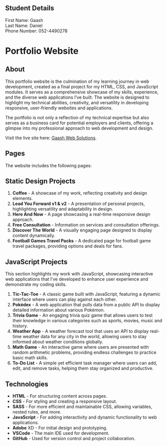 ## Student Details
First Name: Gaash  
Last Name: Daniel  
Phone Number: 052-4490278  

# Portfolio Website

## About
This portfolio website is the culmination of my learning journey in web development, created as a final project for my HTML, CSS, and JavaScript modules. It serves as a comprehensive showcase of my skills, experience, and the diverse web applications I’ve built. The website is designed to highlight my technical abilities, creativity, and versatility in developing responsive, user-friendly websites and applications.

The portfolio is not only a reflection of my technical expertise but also serves as a business card for potential employers and clients, offering a glimpse into my professional approach to web development and design.

Visit the live site here: [Gaash Web Solutions](https://gaashdaniel.github.io/Gaash-Web-Solutions/).

## Pages
The website includes the following pages:

## Static Design Projects
1. **Coffee** - A showcase of my work, reflecting creativity and design elements.
2. **Lead You Forward v1 & v2** - A presentation of personal projects, highlighting versatility and adaptability in design.
3. **Here And Now** - A page showcasing a real-time responsive design approach.
4. **Free Consultation** - Information on services and consultation offerings.
5. **Discover The World** - A visually engaging page designed to display content dynamically.
6. **Football Games Travel Packs** - A dedicated page for football game travel packages, providing options and deals for fans.

## JavaScript Projects
This section highlights my work with JavaScript, showcasing interactive web applications that I’ve developed to enhance user experience and demonstrate my coding skills.

1. **Tic-Tac-Toe** - A classic game built with JavaScript, featuring a dynamic interface where users can play against each other.
2. **Pokédex** - A web application that pulls data from a public API to display detailed information about various Pokémon.
3. **Trivia Game** - An engaging trivia quiz game that allows users to test their knowledge in various categories such as sports, movies, music and history.
4. **Weather App** - A weather forecast tool that uses an API to display real-time weather data for any city in the world, allowing users to stay informed about weather conditions globally.
5. **Math Game** - An interactive game where users are presented with random arithmetic problems, providing endless challenges to practice basic math skills.
6. **To-Do List** - A simple yet efficient task manager where users can add, edit, and remove tasks, helping them stay organized and productive.

## Technologies
- **HTML** - For structuring content across pages.
- **CSS** - For styling and creating a responsive layout.
- **SASS** - For more efficient and maintainable CSS, allowing variables, nested rules, and more.
- **JavaScript** - For adding interactivity and dynamic functionality to web applications.
- **Adobe** XD - For initial design and prototyping.
- **VSCode** - The main IDE used for development.
- **GitHub** - Used for version control and project collaboration.